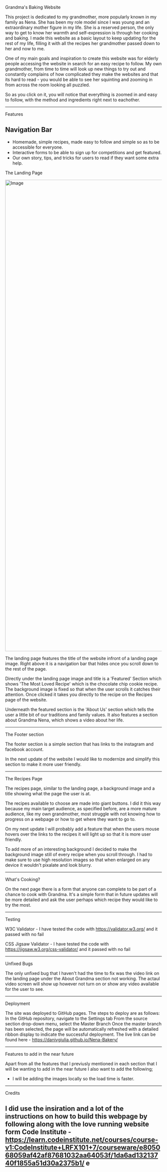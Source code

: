 Grandma's Baking Website 

This project is dedicated to my grandmother, more popularly known in my family as Nena. She has been my role model since I was young and an extraordinary mother figure in my life. She is a reserved person, the only way to get to know her warmth and self-expression is through her cooking and baking. I made this website as a basic layout to keep updating for the rest of my life, filling it with all the recipes her grandmother passed down to her and now to me. 

One of my main goals and inspiration to create this website was for elderly people accessing the website in search for an easy recipe to follow. My own grandmother, from time to time will look up new things to try out and constantly complains of how complicated they make the websites and that its hard to read - you would be able to see her squinting and zooming in from across the room looking all puzzled. 

So as you click on it, you will notice that everything is zoomed in and easy to follow, with the method and ingredients right next to eachother. 

---

Features

Navigation Bar
---

- Homemade, simple recipes, made easy to follow and simple so as to be accessible for everyone.
- Interactive forms to be able to sign up for competitions and get featured.
- Our own story, tips, and tricks for users to read if they want some extra help. 

The Landing Page 

<img width="1512" alt="Image" src="https://github.com/user-attachments/assets/1f737a45-7ea3-4e30-90c6-80e4516422cb" />

The landing page features the title of the website infront of a landing page image. Right above it is a navigation bar that hides once you scroll down to the rest of the page.

Directly under the landing page image and title is a 'Featured' Section which shows 'The Most Loved Recipe' which is the chocolate chip cookie recipe. The background image is fixed so that when the user scrolls it catches their attention. Once clicked it takes you directly to the recipe on the Recipes page of the website.

Underneath the featured section is the 'About Us' section which tells the user a little bit of our traditions and family values. It also features a section about Grandma Nena, which shows a video about her life. 

---

The Footer section

The footer section is a simple section that has links to the instagram and facebook account. 

In the next update of the website I would like to modernize and simplify this section to make it more user friendly.

---

The Recipes Page

The recipes page, similar to the landing page, a background image and a title showing what the page the user is at. 

The recipes available to choose are made into giant buttons. I did it this way because my main target audience, as specified before, are a more mature audience, like my own grandmother, most struggle with not knowing how to progress on a webpage or how to get where they want to go to. 

On my next update I will probably add a feature that when the users mouse hovers over the links to the recipes it will light up so that it is more user friendly. 

To add more of an interesting background I decided to make the background image still of every recipe when you scroll through. I had to make sure to use high resolution images so that when enlarged on any device it wouldn't pixalate and look blurry.

---

What's Cooking?

On the next page there is a form that anyone can complete to be part of a chance to cook with Grandma. It's a simple form that in future updates will be more detailed and ask the user perhaps which recipe they would like to try the most. 

---

Testing 

W3C Validator - I have tested the code with https://validator.w3.org/ and it passed with no fail

CSS Jigsaw Validator - I have tested the code with https://jigsaw.w3.org/css-validator/ and it passed with no fail

---

Unfixed Bugs 

The only unfixed bug that I haven't had the time to fix was the video link on the landing page under the About Grandma section not working. The actaul video screen will show up however not turn on or show any video available for the user to see.

---

Deployment 

The site was deployed to GitHub pages. The steps to deploy are as follows:
In the GitHub repository, navigate to the Settings tab
From the source section drop-down menu, select the Master Branch
Once the master branch has been selected, the page will be automatically refreshed with a detailed ribbon display to indicate the successful deployment.
The live link can be found here - https://danivgiulia.github.io/Nena-Bakery/

---

Features to add in the near future 

Apart from all the features that I previusly mentioned in each section that I will be wanting to add in the near future I also want to add the following;

- I will be adding the images locally so the load time is faster.

---

Credits 

I did use the insiration and a lot of the instructions on how to build this webpage by following along with the love running website form Code Institute - https://learn.codeinstitute.net/courses/course-v1:CodeInstitute+LRFX101+7/courseware/e805068059af42af87681032aa64053f/1da6ad13213740f1855a51d30a2375b1/
e
---





